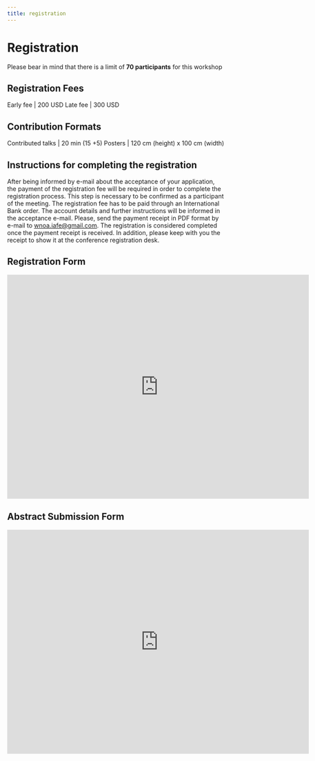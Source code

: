 ```yaml
---
title: registration
---
```


# Registration

Please bear in mind that there is a limit of **70 participants** for this workshop

## Registration Fees

Early fee | 200 USD
Late fee | 300 USD

## Contribution Formats

Contributed talks | 20 min (15 +5)
Posters | 120 cm (height) x 100 cm (width)

## Instructions for completing the registration

After being informed by e-mail about the acceptance of your application, the
payment of the registration fee will be required in order to complete the
registration process. This step is necessary to be confirmed as a participant
of the meeting. The registration fee has to be paid through an International
Bank order. The account details and further instructions will be informed in
the acceptance e-mail. Please, send the payment receipt in PDF format by e-mail
to wnoa.iafe@gmail.com. The registration is considered completed once the
payment receipt is received. In addition, please keep with you the receipt to
show it at the conference registration desk.

## Registration Form

<iframe src="https://docs.google.com/forms/d/e/1FAIpQLSeX0aaj1DKUPkbxI95DeuKJ-13C4M50r_48E5uOb1dARhKwmg/viewform?embedded=true" width="700" height="520" frameborder="0" marginheight="0" marginwidth="0">Loading...</iframe>

## Abstract Submission Form

<iframe src="https://docs.google.com/forms/d/e/1FAIpQLSdyqCbhAWTq8gRri52eKOeIsLzgzLN11JnDkDdkbMkhZxUwLg/viewform?embedded=true" width="700" height="520" frameborder="0" marginheight="0" marginwidth="0">Loading...</iframe>
